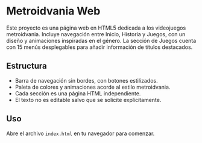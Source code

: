 # Metroidvania Web

Este proyecto es una página web en HTML5 dedicada a los videojuegos metroidvania. Incluye navegación entre Inicio, Historia y Juegos, con un diseño y animaciones inspiradas en el género. La sección de Juegos cuenta con 15 menús desplegables para añadir información de títulos destacados.

## Estructura
- Barra de navegación sin bordes, con botones estilizados.
- Paleta de colores y animaciones acorde al estilo metroidvania.
- Cada sección es una página HTML independiente.
- El texto no es editable salvo que se solicite explícitamente.

## Uso
Abre el archivo `index.html` en tu navegador para comenzar.
